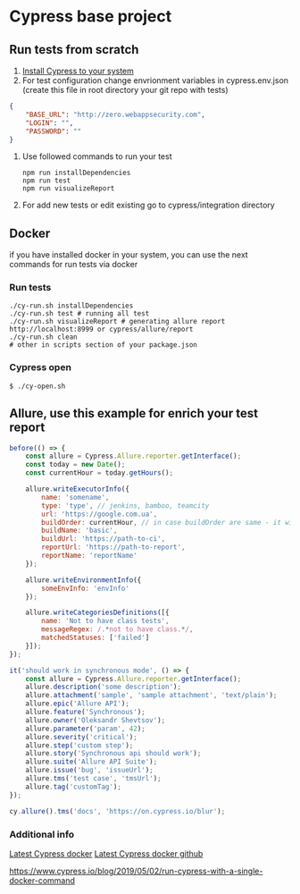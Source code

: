 # Cypress base project

## Run tests from scratch

1. [Install Cypress to your system](https://docs.cypress.io/guides/getting-started/installing-cypress.html)
1. For test configuration change envrionment variables in cypress.env.json (create this file in root directory your git repo with tests)
```json
{
    "BASE_URL": "http://zero.webappsecurity.com",
    "LOGIN": "",
    "PASSWORD": ""
}
```
1. Use followed commands to run your test
    ```shell
    npm run installDependencies
    npm run test
    npm run visualizeReport
    ```
1. For add new tests or edit existing go to cypress/integration directory



## Docker
if you have installed docker in your system, you can use the next commands for run tests via docker

### Run tests

```shell
./cy-run.sh installDependencies
./cy-run.sh test # running all test
./cy-run.sh visualizeReport # generating allure report http://localhost:8999 or cypress/allure/report
./cy-run.sh clean
# other in scripts section of your package.json
```

### Cypress open

```shell
$ ./cy-open.sh
```

## Allure, use this example for enrich your test report
```js
before(() => {
    const allure = Cypress.Allure.reporter.getInterface();
    const today = new Date();
    const currentHour = today.getHours();

    allure.writeExecutorInfo({
        name: 'somename',
        type: 'type', // jenkins, bamboo, teamcity
        url: 'https://google.com.ua',
        buildOrder: currentHour, // in case buildOrder are same - it will count as retry
        buildName: 'basic',
        buildUrl: 'https://path-to-ci',
        reportUrl: 'https://path-to-report',
        reportName: 'reportName'
    });

    allure.writeEnvironmentInfo({
        someEnvInfo: 'envInfo'
    });

    allure.writeCategoriesDefinitions([{
        name: 'Not to have class tests',
        messageRegex: /.*not to have class.*/,
        matchedStatuses: ['failed']
    }]);
});

it('should work in synchronous mode', () => {
    const allure = Cypress.Allure.reporter.getInterface();
    allure.description('some description');
    allure.attachment('sample', 'sample attachment', 'text/plain');
    allure.epic('Allure API');
    allure.feature('Synchronous');
    allure.owner('Oleksandr Shevtsov');
    allure.parameter('param', 42);
    allure.severity('critical');
    allure.step('custom step');
    allure.story('Synchronous api should work');
    allure.suite('Allure API Suite');
    allure.issue('bug', 'issueUrl');
    allure.tms('test case', 'tmsUrl');
    allure.tag('customTag');
});

cy.allure().tms('docs', 'https://on.cypress.io/blur');
```

### Additional info
[Latest Cypress docker](https://hub.docker.com/r/cypress/included/tags)
[Latest Cypress docker github](https://github.com/cypress-io/cypress-docker-images)

https://www.cypress.io/blog/2019/05/02/run-cypress-with-a-single-docker-command